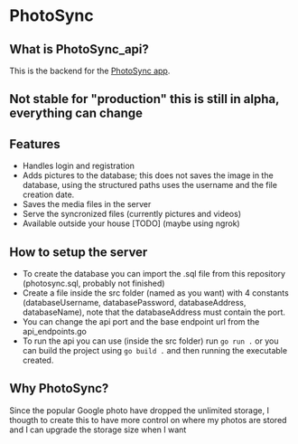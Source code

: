 # PhotoSync
## What is PhotoSync_api?

This is the backend for the [PhotoSync app](https://github.com/leopi99/photoSync_app).

## Not stable for "production" this is still in alpha, everything can change

## Features

- Handles login and registration
- Adds pictures to the database; this does not saves the image in the database, using the structured paths uses the username and the file creation date.
- Saves the media files in the server
- Serve the syncronized files (currently pictures and videos)
- Available outside your house [TODO] (maybe using ngrok)

## How to setup the server

- To create the database you can import the .sql file from this repository (photosync.sql, probably not finished)
- Create a file inside the src folder (named as you want) with 4 constants (databaseUsername, databasePassword, databaseAddress, databaseName), note that the databaseAddress must contain the port.
- You can change the api port and the base endpoint url from the api_endpoints.go
- To run the api you can use (inside the src folder) run `go run .` or you can build the project using `go build .` and then running the executable created.

## Why PhotoSync?
Since the popular Google photo have dropped the unlimited storage, I thougth to create this to have more control on where my photos are stored and I can upgrade the storage size when I want 
